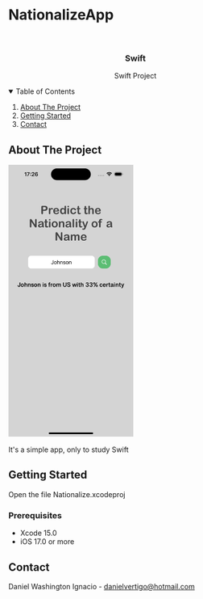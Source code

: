 # NationalizeApp

<!-- PROJECT LOGO -->
<br />
<p align="center">

  <h3 align="center">Swift</h3>
  <p align="center">
    Swift Project
  </p>
</p>



<!-- TABLE OF CONTENTS -->
<details open="open">
  <summary>Table of Contents</summary>
  <ol>
    <li>
      <a href="#about-the-project">About The Project</a>
    </li>
    <li>
      <a href="#getting-started">Getting Started</a>
    </li>
    <li><a href="#contact">Contact</a></li>
  </ol>
</details>



<!-- ABOUT THE PROJECT -->
## About The Project
<p float="left">
  <img src="https://raw.githubusercontent.com/Dwashi2/NationalizeApp/main/1.png" width="248">
</p>
 
 


It's a simple app, only to study Swift


<!-- GETTING STARTED -->
## Getting Started

Open the file Nationalize.xcodeproj

### Prerequisites

* Xcode 15.0
* iOS 17.0 or more

<!-- CONTACT -->
## Contact


Daniel Washington Ignacio - danielvertigo@hotmail.com
